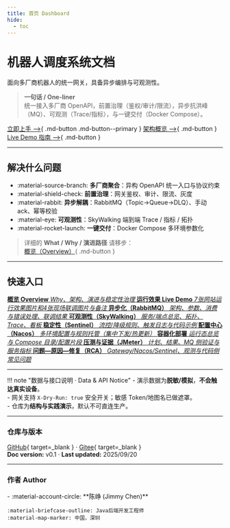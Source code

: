 ```yaml
---
title: 首页 Dashboard
hide:
  - toc
---
```


# 机器人调度系统文档  
面向多厂商机器人的统一网关，具备异步编排与可观测性。

> **一句话 / One-liner**  
> 统一接入多厂商 OpenAPI，前置治理（鉴权/审计/限流），异步抗洪峰（MQ）、可观测（Trace/指标），与一键交付（Docker Compose）。

[立即上手 ⟶](overview.md){ .md-button .md-button--primary }
[架构概览 ⟶](overview.md#sec-architecture){ .md-button }
[Live Demo 指南 ⟶](live-demo.md){ .md-button }

---

## 解决什么问题 
- :material-source-branch: **多厂商聚合**：异构 OpenAPI 统一入口与协议约束  
- :material-shield-check: **前置治理**：网关鉴权、审计、限流、灰度  
- :material-rabbit: **异步解耦**：RabbitMQ（Topic→Queue→DLQ）、手动 ack、幂等校验  
- :material-eye: **可观测性**：SkyWalking 端到端 Trace / 指标 / 拓扑  
- :material-rocket-launch: **一键交付**：Docker Compose 多环境参数化

> 详细的 **What / Why / 演进路径** 请移步：  
> [概览（Overview）](overview.md#sec-what-why){ .md-button }
---

<h2>快速入口</h2>

<div class="quicklinks">

  <a class="ql" href="overview/">
    <strong>概览 Overview</strong>
    <em>Why、架构、演进与稳定性治理</em>
  </a>

  <a class="ql" href="live-demo/">
    <strong>运行效果 Live Demo</strong>
    <em>7张网站运行效果图片和4张现场联调图片与备注</em>
  </a>

  <a class="ql" href="mq-async/">
    <strong>异步化（RabbitMQ）</strong>
    <em>架构、参数、消费与错误处理、联调结果</em>
  </a>

  <a class="ql" href="observability/">
    <strong>可观测性（SkyWalking）</strong>
    <em>服务/端点总览、拓扑、Trace、看板</em>
  </a>

  <a class="ql" href="stability-sentinel/">
    <strong>稳定性（Sentinel）</strong>
    <em>流控/降级规则、触发日志与代码示例</em>
  </a>

  <a class="ql" href="config-nacos/">
    <strong>配置中心（Nacos）</strong>
    <em>多环境配置与规则托管（集中下发/热更新）</em>
  </a>

  <a class="ql" href="docker-deploy/">
    <strong>容器化部署</strong>
    <em>运行态总览与 Compose 目录/配置片段</em>
  </a>

  <a class="ql" href="loadtest-jmeter/">
    <strong>压测与证据（JMeter）</strong>
    <em>计划、结果、MQ 侧验证与服务指标</em>
  </a>

  <a class="ql" href="issues-rca/">
    <strong>问题—原因—修复（RCA）</strong>
    <em>Gateway/Nacos/Sentinel、观测与代码侧常见问题</em>
  </a>

</div>

---

!!! note "数据与接口说明 · Data & API Notice"
    - 演示数据为**脱敏/模拟**，**不会触达真实设备**。  
    - 网关支持 `X-Dry-Run: true` 安全开关；敏感 Token/地图名已做遮罩。  
    - 仓库为**结构与实践演示**，默认不可直连生产。

---

### 仓库与版本
[GitHub](https://github.com/JimmyZChen/robot-integration-demo){ target=_blank } ·
[Gitee](https://gitee.com/Jimmy-chen-zheng/robot-interface-demo){ target=_blank }  
**Doc version:** v0.1 · **Last updated:** 2025/09/20

---

### 作者 Author

<div class="grid cards" markdown>
-   :material-account-circle: **陈峥 (Jimmy Chen)**
    
    :material-briefcase-outline: Java后端开发工程师
    :material-map-marker: 中国，深圳 
    
</div>







